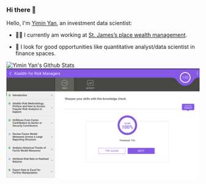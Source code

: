 ### Hi there 👋

Hello, I'm [Yimin Yan](https://www.linkedin.com/in/yimin-y-4baa8320b/), an investment data scientist:

- 👨‍💼 I currently am working at [St. James’s place wealth management](https://www.sjp.co.uk/).
<!-- 
- 📺 I currently continue to learn some online courses on Udemy/Coursera to imporve my skills on machine learning and full-stack development for quant analysis.
-->

- 👯 I look for good opportunities like quantitative analyst/data scientist in finance spaces.
<!--
- 👯 I’m looking to collaborate on ...
- 🤔 I’m looking for help with ...
- 💬 Ask me about ...
- 📫 How to reach me: ...
- 😄 Pronouns:
- ⚡ Fun fact: ...
-->
![Yimin Yan's Github Stats](https://github-readme-stats.vercel.app/api?username=karuie&show_icons=true&title_color=fff&icon_color=79ff97&text_color=9f9f9f&bg_color=151515) ![alt text](https://github.com/karuie/karuie/blob/main/FRM.png)


